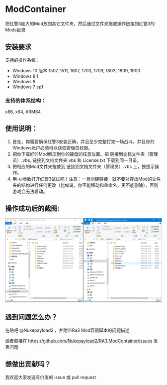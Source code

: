 # ModContainer
把红警3庞大的Mod放到其它文件夹，然后通过文件夹拖放操作链接到红警3的Mods目录

## 安装要求
支持的操作系统：
- Windows 10 版本 1507, 1511, 1607, 1703, 1709, 1803, 1809, 1903
- Windows 8.1
- Windows 8
- Windows 7 sp1

### 支持的体系结构：
x86, x64, ARM64

## 使用说明：

1. 首先，你需要确保红警3安装正确，并且至少完整打完一场战斗。并且你的Windows账户必须可以获取管理员权限。
2. 把你下载好的Mod解压到你的硬盘的任意位置。把 链接到文档文件夹（管理员）.vbs, 链接到文档文件夹.vbs 和 License.txt 下载到同一目录。
3. 把相应的Mod文件夹拖放到 链接到文档文件夹（管理员）.vbs 上，按提示操作。
4. 用-ui参数打开红警3试试吧！注意：一旦创建链接，就不要对存放Mod的文件夹的结构进行任何更改（比如说，你不能移动和重命名，更不能删除），否则游戏会无法启动。

## 操作成功后的截图:
![image](https://github.com/Nukepayload2/RA3.ModContainer/raw/master/example.PNG)

## 遇到问题怎么办？
在贴吧 @Nukepayload2 ，并附带Ra3 Mod容器脚本的问题描述

或者直接在 https://github.com/Nukepayload2/RA3.ModContainer/issues 发表问题

## 想做出贡献吗？
我欢迎大家发送有价值的 issue 或 pull request